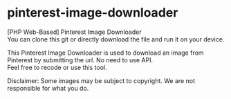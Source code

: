 # pinterest-image-downloader
[PHP Web-Based] Pinterest Image Downloader<br />
You can clone this git or directly download the file and run it on your device.

This Pinterest Image Downloader is used to download an image from Pinterest by submitting the url. No need to use API.<br />
Feel free to recode or use this tool.

Disclaimer: Some images may be subject to copyright. We are not responsible for what you do.
